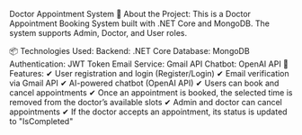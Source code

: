 Doctor Appointment System
📌 About the Project:
This is a Doctor Appointment Booking System built with .NET Core and MongoDB. The system supports Admin, Doctor, and User roles.

📦 Technologies Used:
Backend: .NET Core
Database: MongoDB
Authentication: JWT Token
Email Service: Gmail API
Chatbot: OpenAI API
🔑 Features:
✔ User registration and login (Register/Login)
✔ Email verification via Gmail API
✔ AI-powered chatbot (OpenAI API)
✔ Users can book and cancel appointments
✔ Once an appointment is booked, the selected time is removed from the doctor’s available slots
✔ Admin and doctor can cancel appointments
✔ If the doctor accepts an appointment, its status is updated to "IsCompleted"
